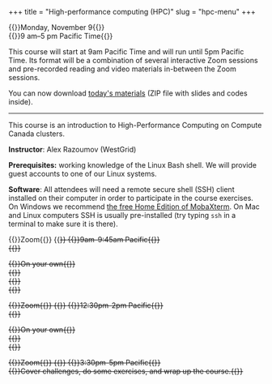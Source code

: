 +++
title = "High-performance computing (HPC)"
slug = "hpc-menu"
+++

{{<cor>}}Monday, November 9{{</cor>}}\
{{<cgr>}}9 am–5 pm Pacific Time{{</cgr>}}

This course will start at 9am Pacific Time and will run until 5pm Pacific Time. Its format will be a combination of
several interactive Zoom sessions and pre-recorded reading and video materials in-between the Zoom sessions.

You can now download [today's materials](http://bit.ly/introhpc) (ZIP file with slides and codes inside).

<!-- Course materials will be added here shortly before the start of the course. -->

---

This course is an introduction to High-Performance Computing on Compute Canada clusters.

<!-- Please download a [ZIP file](https://owncloud.westgrid.ca/index.php/s/VCD8Pogqmk7eS16/download) with all slides (single -->
<!-- PDF combining all chapters) and sample codes. -->

**Instructor**: Alex Razoumov (WestGrid)

**Prerequisites:** working knowledge of the Linux Bash shell. We will provide guest accounts to one of our Linux systems.

**Software**: All attendees will need a remote secure shell (SSH) client installed on their computer in order to
participate in the course exercises. On Windows we recommend
[the free Home Edition of MobaXterm](https://mobaxterm.mobatek.net/download.html). On Mac and Linux computers SSH is
usually pre-installed (try typing `ssh` in a terminal to make sure it is there).






{{<cor>}}Zoom{{</cor>}} {{<s>}} {{<cgr>}}9am-9:45am Pacific{{</cgr>}} \
{{<linktitle url="../hpc1" text="Morning opening session">}}

<!-- {{<cbr>}}On your own{{</cbr>}} \ -->
<!-- {{<nolinktitle>}}Overview{{</nolinktitle>}} \ -->
<!-- {{<nolinktitle>}}Basics{{</nolinktitle>}} \ -->
<!-- {{<nolinktitle>}}Languages and tools{{</nolinktitle>}} -->

{{<cbr>}}On your own{{</cbr>}} \
{{<linktitle url="../hpc/hpc-01-overview" text="Overview (20 min)">}} \
{{<linktitle url="../hpc/hpc-02-basics" text="Basics (28 min)">}} \
{{<linktitle url="../hpc/hpc-03-languages" text="Languages and tools (61 min)">}}

{{<cor>}}Zoom{{</cor>}} {{<s>}} {{<cgr>}}12:30pm-2pm Pacific{{</cgr>}} \
{{<linktitle url="../hpc2" text="Mid-day session">}}

<!-- {{<cbr>}}On your own{{</cbr>}} \ -->
<!-- {{<nolinktitle>}}Scheduling{{</nolinktitle>}} \ -->
<!-- {{<nolinktitle>}}Best practices and summary{{</nolinktitle>}} -->

{{<cbr>}}On your own{{</cbr>}} \
{{<linktitle url="../hpc/hpc-04-scheduling" text="Scheduling (66 min)">}} \
{{<linktitle url="../hpc/hpc-05-best-summary" text="Best practices and summary (9 min)">}}

{{<cor>}}Zoom{{</cor>}} {{<s>}} {{<cgr>}}3:30pm-5pm Pacific{{</cgr>}} \
{{<nolinktitle>}}Cover challenges, do some exercises, and wrap up the course.{{</nolinktitle>}}
